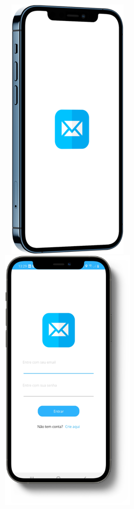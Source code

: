 <p align="center">
  
<img src="https://github.com/Marcos-Jose-DV/LoginPage/blob/main/LoginPages/Resources/Images/splashScreen.png" alt="Texto alternativo" width="359" height="800">
<img src="https://github.com/Marcos-Jose-DV/LoginPage/blob/main/LoginPages/Resources/Images/loginPage.png" alt="Texto alternativo" width="400" height="800">
</p>

